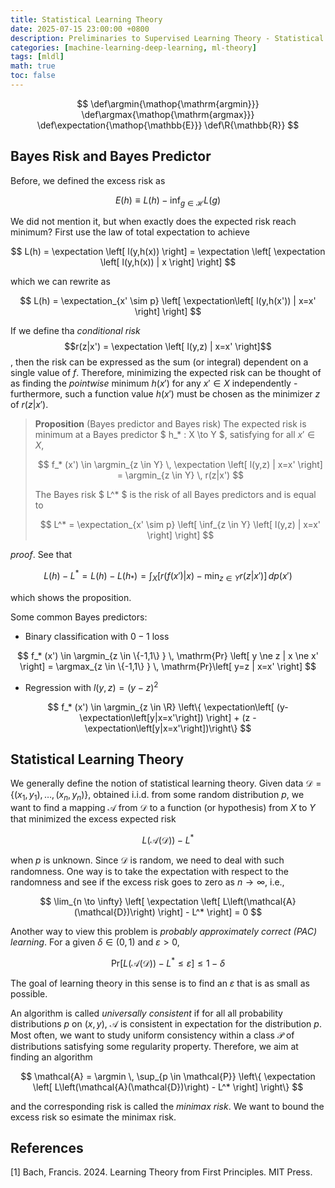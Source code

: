 ```yaml
---
title: Statistical Learning Theory
date: 2025-07-15 23:00:00 +0800
description: Preliminaries to Supervised Learning Theory - Statistical Learning Theory
categories: [machine-learning-deep-learning, ml-theory]
tags: [mldl]
math: true
toc: false
---
```


$$
    \def\argmin{\mathop{\mathrm{argmin}}}
    \def\argmax{\mathop{\mathrm{argmax}}}
    \def\expectation{\mathop{\mathbb{E}}}
    \def\R{\mathbb{R}}
$$

## Bayes Risk and Bayes Predictor

Before, we defined the excess risk as

$$
E(h)\equiv L(h) - \inf_{g \in \mathcal{H}} L(g)
$$

We did not mention it, but when exactly does the expected risk reach minimum? First use the law of total expectation to achieve

$$
L(h) = \expectation \left[ l(y,h(x)) \right] = \expectation \left[ \expectation \left[ l(y,h(x)) | x \right] \right]
$$

which we can rewrite as

$$
L(h) = \expectation_{x' \sim p} \left[ \expectation\left[ l(y,h(x')) | x=x' \right] \right]
$$

If we define tha _conditional risk_ 
$$r(z|x') = \expectation \left[ l(y,z) | x=x' \right]$$
, then the risk can be expressed as the sum (or integral) dependent on a single value of $f$. Therefore, minimizing the expected risk can be thought of as finding the _pointwise_ minimum $h(x')$ for any $x' \in X$ independently - furthermore, such a function value $h(x')$ must be chosen as the minimizer $z$ of $r(z|x')$.

> **Proposition** (Bayes predictor and Bayes risk) The expected risk is minimum at a Bayes predictor $ h_* : X \to Y $, satisfying for all $x' \in X$,
>
> $$
f_* (x') \in \argmin_{z \in Y} \, \expectation \left[ l(y,z) | x=x' \right] = \argmin_{z \in Y} \, r(z|x')
> $$
>
> The Bayes risk $ L^* $ is the risk of all Bayes predictors and is equal to
>
> $$
L^* = \expectation_{x' \sim p} \left[ \inf_{z \in Y} \left[ l(y,z) | x=x' \right] \right]
> $$

_proof_. See that

$$
L(h) - L^* = L(h) - L( h_* ) = \int_X \left[ r(f(x')|x) - \min_{z \in Y} r(z|x') \right] \, dp(x')
$$

which shows the proposition.

Some common Bayes predictors:
- Binary classification with $0-1$ loss

$$
f_* (x') \in \argmin_{z \in \{-1,1\} } \, \mathrm{Pr} \left[ y \ne z | x \ne x' \right] =  \argmax_{z \in \{-1,1\} } \, \mathrm{Pr}\left[ y=z | x=x' \right]
$$


- Regression with $l(y,z) = (y-z)^2$

$$
f_* (x') \in \argmin_{z \in \R} \left\{  \expectation\left[ (y- \expectation\left[y|x=x'\right]) \right] + (z - \expectation\left[y|x=x'\right])\right\}
$$

## Statistical Learning Theory

We generally define the notion of statistical learning theory. Given data $\mathcal{D} = \{ (x_1,y_1),\dots,(x_n,y_n) \}$, obtained i.i.d. from some random distribution $p$, we want to find a mapping $\mathcal{A}$ from $\mathcal{D}$ to a function (or hypothesis) from $X$ to $Y$ that minimized the excess expected risk

$$
L\left(\mathcal{A}(\mathcal{D})\right) - L^*
$$

when $p$ is unknown. Since $\mathcal{D}$ is random, we need to deal with such randomness. One way is to take the expectation with respect to the randomness and see if the excess risk goes to zero as $n \to \infty$, i.e.,

$$
\lim_{n \to \infty} \left[ \expectation \left[ L\left(\mathcal{A}(\mathcal{D})\right) \right] - L^* \right] = 0
$$

Another way to view this problem is _probably approximately correct (PAC) learning_. For a given $\delta \in (0,1)$ and $\varepsilon > 0$,

$$
\mathrm{Pr}\left[ L\left(\mathcal{A}(\mathcal{D})\right) - L^* \le \varepsilon \right] \le 1 - \delta
$$

The goal of learning theory in this sense is to find an $\varepsilon$ that is as small as possible. 

An algorithm is called _universally consistent_ if for all all probability distributions $p$ on $(x,y)$, $\mathcal{A}$ is consistent in expectation for the distribution $p$. Most often, we want to study uniform consistency within a class $\mathcal{P}$ of distributions satisfying some regularity property. Therefore, we aim at finding an algorithm

$$
\mathcal{A} = \argmin \, \sup_{p \in \mathcal{P}} \left\{ \expectation \left[ L\left(\mathcal{A}(\mathcal{D})\right) - L^* \right] \right\}
$$

and the corresponding risk is called the _minimax risk_. We want to bound the excess risk so esimate the minimax risk.

## References
[1] Bach, Francis. 2024. Learning Theory from First Principles. MIT Press.